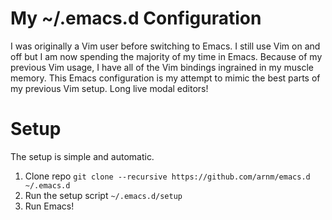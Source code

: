 My ~/.emacs.d Configuration
========================
I was originally a Vim user before switching to Emacs. I still use Vim on and off but I am now spending the majority of my time in Emacs. Because of my previous Vim usage, I have all of the Vim bindings ingrained in my muscle memory. This Emacs configuration is my attempt to mimic the best parts of my previous Vim setup. Long live modal editors!

# Setup

The setup is simple and automatic.

1. Clone repo `git clone --recursive https://github.com/arnm/emacs.d ~/.emacs.d`
2. Run the setup script `~/.emacs.d/setup`
3. Run Emacs!
